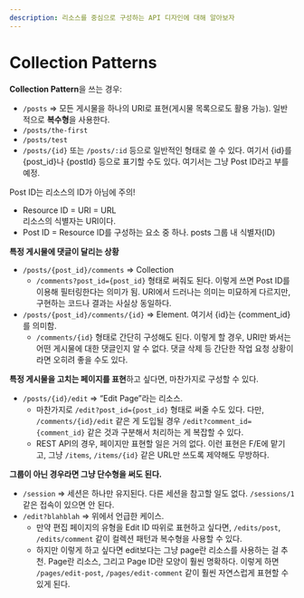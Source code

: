 ```yaml
---
description: 리소스를 중심으로 구성하는 API 디자인에 대해 알아보자
---
```


# Collection Patterns

**Collection Pattern**을 쓰는 경우:

* `/posts` ⇒ 모든 게시물을 하나의 URI로 표현(게시물 목록으로도 활용 가능). 일반적으로 **복수형**을 사용한다.
* `/posts/the-first`
* `/posts/test`
* `/posts/{id}` 또는 `/posts/:id` 등으로 일반적인 형태로 쓸 수 있다. 여기서 {id}를 {post\_id}나 {postId} 등으로 표기할 수도 있다. 여기서는 그냥 Post ID라고 부를 예정.

Post ID는 리소스의 ID가 아님에 주의!

* Resource ID = URI = URL\
  리소스의 식별자는 URI이다.
* Post ID = Resource ID를 구성하는 요소 중 하나. posts 그룹 내 식별자(ID)

**특정 게시물에 댓글이 달리는 상황**

* `/posts/{post_id}/comments` ⇒ Collection
  * `/comments?post_id={post_id}` 형태로 써줘도 된다. 이렇게 쓰면 Post ID를 이용해 필터링한다는 의미가 됨. URI에서 드러나는 의미는 미묘하게 다르지만, 구현하는 코드나 결과는 사실상 동일하다.
* `/posts/{post_id}/comments/{id}` ⇒ Element. 여기서 {id}는 {comment\_id}를 의미함.
  * `/comments/{id}` 형태로 간단히 구성해도 된다. 이렇게 할 경우, URI만 봐서는 어떤 게시물에 대한 댓글인지 알 수 없다. 댓글 삭제 등 간단한 작업 요청 상황이라면 오히려 좋을 수도 있다.

**특정 게시물을 고치는 페이지를 표현**하고 싶다면, 마찬가지로 구성할 수 있다.

* `/posts/{id}/edit` ⇒ “Edit Page”라는 리소스.
  * 마찬가지로 `/edit?post_id={post_id}` 형태로 써줄 수도 있다. 다만, `/comments/{id}/edit` 같은 게 도입될 경우 `/edit?comment_id={comment_id}` 같은 것과 구분해서 처리하는 게 복잡할 수 있다.
  * REST API의 경우, 페이지만 표현할 일은 거의 없다. 이런 표현은 F/E에 맡기고, 그냥 `/items`, `/items/{id}` 같은 URL만 쓰도록 제약해도 무방하다.

**그룹이 아닌 경우라면 그냥 단수형을 써도 된다.**

* `/session` ⇒ 세션은 하나만 유지된다. 다른 세션을 참고할 일도 없다. `/sessions/1` 같은 접속이 있으면 안 된다.
* `/edit?blahblah` ⇒ 위에서 언급한 케이스.
  * 만약 편집 페이지의 유형을 Edit ID 따위로 표현하고 싶다면, `/edits/post`, `/edits/comment` 같이 컬렉션 패턴과 복수형을 사용할 수 있다.
  * 하지만 이렇게 하고 싶다면 edit보다는 그냥 page란 리소스를 사용하는 걸 추천. Page란 리소스, 그리고 Page ID란 모양이 훨씬 명확하다. 이렇게 하면 `/pages/edit-post`, `/pages/edit-comment` 같이 훨씬 자연스럽게 표현할 수 있게 된다.
